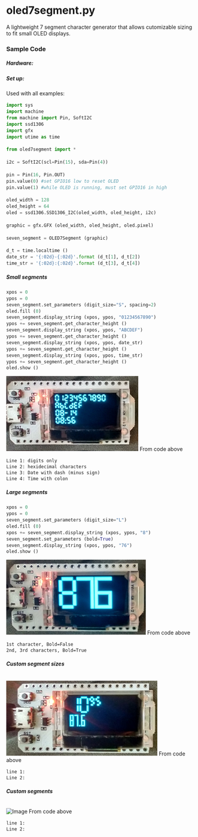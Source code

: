 # oled7segment.py

A lightweight 7 segment character generator that allows cutomizable sizing to fit small OLED displays.

### Sample Code

##### Hardware:

##### Set up:

Used with all examples:
```python
import sys
import machine
from machine import Pin, SoftI2C
import ssd1306
import gfx
import utime as time

from oled7segment import *

i2c = SoftI2C(scl=Pin(15), sda=Pin(4))

pin = Pin(16, Pin.OUT)
pin.value(0) #set GPIO16 low to reset OLED
pin.value(1) #while OLED is running, must set GPIO16 in high

oled_width = 128
oled_height = 64
oled = ssd1306.SSD1306_I2C(oled_width, oled_height, i2c)

graphic = gfx.GFX (oled_width, oled_height, oled.pixel)

seven_segment = OLED7Segment (graphic)

d_t = time.localtime ()
date_str = '{:02d}-{:02d}'.format (d_t[1], d_t[2])
time_str = '{:02d}:{:02d}'.format (d_t[3], d_t[4])
```

##### Small segments
```python
xpos = 0
ypos = 0
seven_segment.set_parameters (digit_size="S", spacing=2)
oled.fill (0)
seven_segment.display_string (xpos, ypos, "01234567890")
ypos += seven_segment.get_character_height ()   
seven_segment.display_string (xpos, ypos, "ABCDEF")
ypos += seven_segment.get_character_height ()
seven_segment.display_string (xpos, ypos, date_str)
ypos += seven_segment.get_character_height ()
seven_segment.display_string (xpos, ypos, time_str)
ypos += seven_segment.get_character_height ()
oled.show ()
```
![Image](images/GitHub2.jpg) From code above
```
Line 1: digits only
Line 2: hexidecimal characters
Line 3: Date with dash (minus sign)
Line 4: Time with colon
```
##### Large segments
```python
xpos = 0
ypos = 0
seven_segment.set_parameters (digit_size="L")
oled.fill (0)
xpos += seven_segment.display_string (xpos, ypos, "8")
seven_segment.set_parameters (bold=True)
seven_segment.display_string (xpos, ypos, "76")
oled.show ()
```
![Image](images/GitHub3.jpg) From code above
```
1st character, Bold=False
2nd, 3rd characters, Bold=True
```
##### Custom segment sizes
```python
```
![Image](images/GitHub4.jpg) From code above
```
line 1:
Line 2:
```

##### Custom segments
```python
```
![Image](images/GitHub5.jpg) From code above
```
line 1:
Line 2:
```
